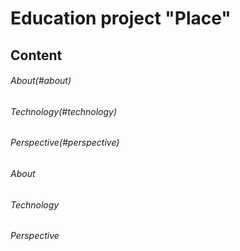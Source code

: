 # Education project "Place"

## Content
###### About(#about)
###### Technology(#technology)
###### Perspective(#perspective)

###### About
###### Technology
###### Perspective
